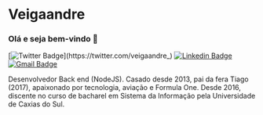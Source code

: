 # Veigaandre


### Olá e seja bem-vindo 👋


[![Twitter Badge](https://img.shields.io/badge/-@veigaandre_-6633cc?style=flat-square&labelColor=6633cc&logo=twitter&logoColor=white&link=https://twitter.com/veigaandre_)](https://twitter.com/veigaandre_) 
[![Linkedin Badge](https://img.shields.io/badge/-andre%20machado-6633cc?style=flat-square&logo=Linkedin&logoColor=white&link=https://www.linkedin.com/in/andre-machado-074b4014b/)](https://www.linkedin.com/in/andre-machado-074b4014b/) 
[![Gmail Badge](https://img.shields.io/badge/-soutomachado1@gmail.com-6633cc?style=flat-square&logo=Gmail&logoColor=white&link=mailto:soutomachado1@gmail.com)](mailto:soutomachado1@gmail.com)


Desenvolvedor Back end (NodeJS). Casado desde 2013, pai da fera Tiago (2017), apaixonado por tecnologia, aviação e Formula One. Desde 2016, discente no curso de bacharel em Sistema da Informação pela Universidade de Caxias do Sul.
